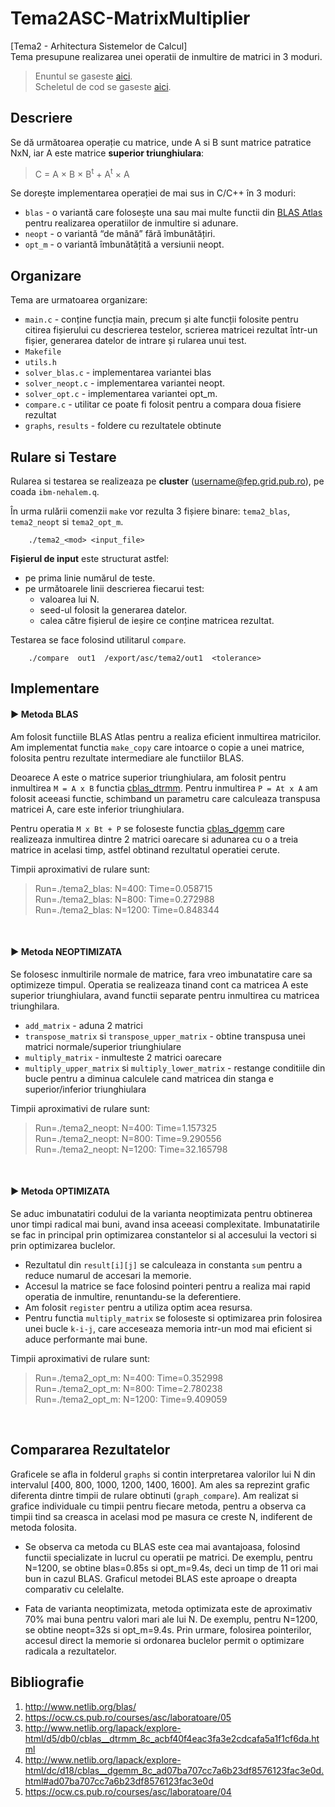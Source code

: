 # Tema2ASC-MatrixMultiplier
[Tema2 - Arhitectura Sistemelor de Calcul] <br>
Tema presupune realizarea unei operatii de inmultire de matrici in 3 moduri.
> Enuntul se gaseste [aici](https://ocw.cs.pub.ro/courses/asc/teme/tema2). <br>
> Scheletul de cod se gaseste [aici](https://ocw.cs.pub.ro/courses/_media/asc/tema2/skel.zip).

## Descriere 
Se dă următoarea operație cu matrice, unde A si B sunt matrice patratice NxN, iar A este matrice **superior triunghiulara**:
> C = A × B × B<sup>t</sup> + A<sup>t</sup> × A

Se dorește implementarea operației de mai sus in C/C++ în 3 moduri:
- `blas` - o variantă care folosește una sau mai multe functii din [BLAS Atlas] pentru realizarea operatiilor de inmultire si adunare.
- `neopt` - o variantă “de mână” fără îmbunătățiri.
- `opt_m` - o variantă îmbunătățită a versiunii neopt.

## Organizare
Tema are urmatoarea organizare:
- `main.c` - conține funcția main, precum și alte funcții folosite pentru citirea fișierului cu descrierea testelor, scrierea matricei rezultat într-un fișier, generarea datelor de intrare și rularea unui test.
- `Makefile`
- `utils.h`
- `solver_blas.c` - implementarea variantei blas
- `solver_neopt.c` - implementarea variantei neopt.
- `solver_opt.c` - implementarea variantei opt_m.
- `compare.c` - utilitar ce poate fi folosit pentru a compara doua fisiere rezultat
- `graphs`, `results` - foldere cu rezultatele obtinute

## Rulare si Testare
Rularea si testarea se realizeaza pe **cluster** (username@fep.grid.pub.ro), pe coada `ibm-nehalem.q`.

În urma rulării comenzii `make` vor rezulta 3 fișiere binare: `tema2_blas`, `tema2_neopt` si `tema2_opt_m`.
```shell
    ./tema2_<mod> <input_file> 
```

**Fișierul de input** este structurat astfel:
- pe prima linie numărul de teste.
- pe următoarele linii descrierea fiecarui test:
   - valoarea lui N.
   - seed-ul folosit la generarea datelor.
   - calea către fișierul de ieșire ce conține matricea rezultat.
 

Testarea se face folosind utilitarul `compare`.
```shell
    ./compare  out1  /export/asc/tema2/out1  <tolerance>
```

## Implementare

#### ► Metoda BLAS

Am folosit functiile BLAS Atlas pentru a realiza eficient inmultirea matricilor. Am implementat functia `make_copy` care intoarce o copie a unei matrice, folosita pentru rezultate intermediare ale functiilor BLAS.

Deoarece A este o matrice superior triunghiulara, am folosit pentru inmultirea `M = A x B` functia [cblas_dtrmm].
Pentru inmultirea `P = At x A` am folosit aceeasi functie, schimband un parametru care calculeaza transpusa matricei A, care este inferior triunghiulara.

Pentru operatia `M x Bt + P` se foloseste functia [cblas_dgemm] care realizeaza inmultirea dintre 2 matrici
oarecare si adunarea cu o a treia matrice in acelasi timp, astfel obtinand rezultatul operatiei cerute. 



Timpii aproximativi de rulare sunt:
>    Run=./tema2_blas: N=400: Time=0.058715 <br>
>    Run=./tema2_blas: N=800: Time=0.272988 <br>
>    Run=./tema2_blas: N=1200: Time=0.848344 <br>
<br>

#### ► Metoda NEOPTIMIZATA

Se folosesc inmultirile normale de matrice, fara vreo imbunatatire care sa optimizeze timpul. Operatia se
realizeaza tinand cont ca matricea A este superior triunghiulara, avand functii separate pentru inmultirea cu
matricea triunghilara.
- `add_matrix` - aduna 2 matrici
- `transpose_matrix` si `transpose_upper_matrix` - obtine transpusa unei matrici normale/superior triunghiulare
- `multiply_matrix` - inmulteste 2 matrici oarecare
- `multiply_upper_matrix` si `multiply_lower_matrix` - restange conditiile din bucle pentru a diminua calculele 
cand matricea din stanga e superior/inferior triunghiulara

Timpii aproximativi de rulare sunt:
>    Run=./tema2_neopt: N=400: Time=1.157325 <br>
>    Run=./tema2_neopt: N=800: Time=9.290556 <br>
>    Run=./tema2_neopt: N=1200: Time=32.165798
<br>

#### ► Metoda OPTIMIZATA

Se aduc imbunatatiri codului de la varianta neoptimizata pentru obtinerea unor timpi radical mai buni, avand
insa aceeasi complexitate. Imbunatatirile se fac in principal prin optimizarea constantelor si al accesului 
la vectori si prin optimizarea buclelor. 
- Rezultatul din `result[i][j]` se calculeaza in constanta `sum` pentru a reduce numarul de accesari la memorie.
- Accesul la matrice se face folosind pointeri pentru a realiza mai rapid operatia de inmultire, renuntandu-se la 
deferentiere. 
- Am folosit `register` pentru a utiliza optim acea resursa.
- Pentru functia `multiply_matrix` se foloseste si optimizarea prin folosirea unei bucle `k-i-j`, care acceseaza memoria intr-un mod mai eficient si aduce performante mai bune. 

Timpii aproximativi de rulare sunt:
>    Run=./tema2_opt_m: N=400: Time=0.352998 <br>
>    Run=./tema2_opt_m: N=800: Time=2.780238 <br>
>    Run=./tema2_opt_m: N=1200: Time=9.409059 <br>
<br>

## Compararea Rezultatelor
Graficele se afla in folderul `graphs` si contin interpretarea valorilor lui N din intervalul
[400, 800, 1000, 1200, 1400, 1600].  Am ales sa reprezint grafic diferenta dintre timpii de rulare obtinuti (`graph_compare`).
Am realizat si grafice individuale cu timpii pentru fiecare metoda, pentru a observa ca timpii tind
sa creasca in acelasi mod pe masura ce creste N, indiferent de metoda folosita.

- Se observa ca metoda cu BLAS este cea mai avantajoasa, folosind functii specializate in lucrul cu operatii pe matrici. De exemplu, pentru N=1200, se obtine
blas=0.85s si opt_m=9.4s, deci un timp de 11 ori mai bun in cazul BLAS. Graficul metodei BLAS
este aproape o dreapta comparativ cu celelalte.

- Fata de varianta neoptimizata, metoda optimizata este de aproximativ 70% mai buna pentru valori mari ale lui N.
De exemplu, pentru N=1200, se obtine neopt=32s si opt_m=9.4s. Prin urmare, folosirea pointerilor,
accesul direct la memorie si ordonarea buclelor permit o optimizare radicala a rezultatelor.


## Bibliografie
1. http://www.netlib.org/blas/
2. https://ocw.cs.pub.ro/courses/asc/laboratoare/05
3. http://www.netlib.org/lapack/explore-html/d5/db0/cblas__dtrmm_8c_acbf40f4eac3fa3e2cdcafa5a1f1cf6da.html
4. http://www.netlib.org/lapack/explore-html/dc/d18/cblas__dgemm_8c_ad07ba707cc7a6b23df8576123fac3e0d.html#ad07ba707cc7a6b23df8576123fac3e0d
6. https://ocw.cs.pub.ro/courses/asc/laboratoare/04


[BLAS Atlas]: http://www.netlib.org/blas/
[cblas_dtrmm]: http://www.netlib.org/lapack/explore-html/d5/db0/cblas__dtrmm_8c_acbf40f4eac3fa3e2cdcafa5a1f1cf6da.html
[cblas_dgemm]: http://www.netlib.org/lapack/explore-html/dc/d18/cblas__dgemm_8c_ad07ba707cc7a6b23df8576123fac3e0d.html#ad07ba707cc7a6b23df8576123fac3e0d
